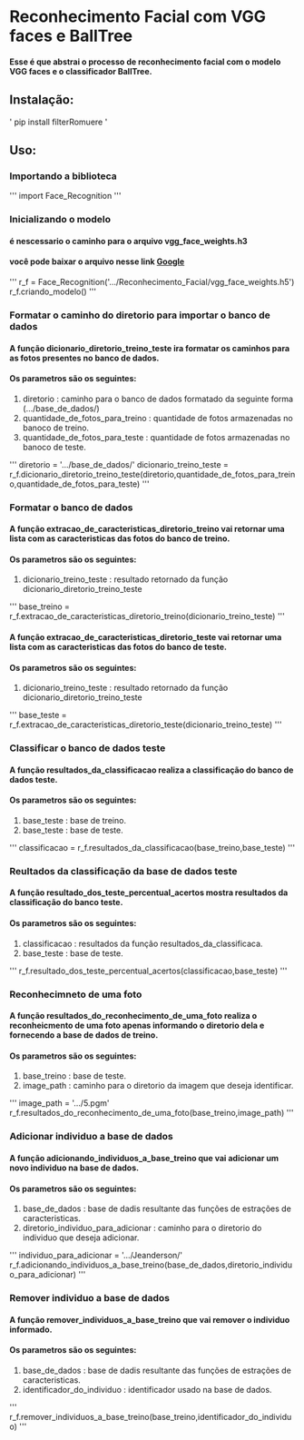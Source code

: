 Reconhecimento Facial com VGG faces e BallTree
=============

#### Esse é que abstrai o processo de reconhecimento facial com o modelo VGG faces e o classificador BallTree.

## Instalação:

'
pip install filterRomuere
'

## Uso:

### Importando a biblioteca

'''
import Face_Recognition
'''

### Inicializando o modelo
#### é nescessario o caminho para o arquivo vgg_face_weights.h3
#### você pode baixar o arquivo nesse link [Google](https://drive.google.com/file/d/1yMLtU3tcfp7hVwoMt6JIPnG0MvXVwTEs/view?usp=sharing)

'''
r_f = Face_Recognition('.../Reconhecimento_Facial/vgg_face_weights.h5')
r_f.criando_modelo()
'''

### Formatar o caminho do diretorio para importar o banco de dados
#### A função dicionario_diretorio_treino_teste ira formatar os caminhos para as fotos presentes no banco de dados.
#### Os parametros são os seguintes: 
1. diretorio : caminho para o banco de dados formatado da seguinte forma (.../base_de_dados/) 
2. quantidade_de_fotos_para_treino : quantidade de fotos armazenadas no banoco de treino.
3. quantidade_de_fotos_para_teste : quantidade de fotos armazenadas no banoco de teste.
    
'''
diretorio = '.../base_de_dados/'
dicionario_treino_teste = r_f.dicionario_diretorio_treino_teste(diretorio,quantidade_de_fotos_para_treino,quantidade_de_fotos_para_teste)
'''

### Formatar o banco de dados
#### A função extracao_de_caracteristicas_diretorio_treino vai retornar uma lista com as caracteristicas das fotos do banco de treino.
#### Os parametros são os seguintes: 
1. dicionario_treino_teste : resultado retornado da função dicionario_diretorio_treino_teste

'''
base_treino = r_f.extracao_de_caracteristicas_diretorio_treino(dicionario_treino_teste)
'''

#### A função extracao_de_caracteristicas_diretorio_teste vai retornar uma lista com as caracteristicas das fotos do banco de teste.
#### Os parametros são os seguintes: 
1. dicionario_treino_teste : resultado retornado da função dicionario_diretorio_treino_teste

'''
base_teste = r_f.extracao_de_caracteristicas_diretorio_teste(dicionario_treino_teste)
'''

### Classificar o banco de dados teste
#### A função resultados_da_classificacao realiza a classificação do banco de dados teste.
#### Os parametros são os seguintes: 
1. base_teste : base de treino.
2. base_teste : base de teste.

'''
classificacao = r_f.resultados_da_classificacao(base_treino,base_teste)
'''

### Reultados da classificação da base de dados teste
#### A função resultado_dos_teste_percentual_acertos mostra resultados da classificação do banco teste.
#### Os parametros são os seguintes: 
1. classificacao : resultados da função resultados_da_classificaca.
2. base_teste : base de teste.

'''
r_f.resultado_dos_teste_percentual_acertos(classificacao,base_teste)
'''

### Reconhecimneto de uma foto
#### A função resultados_do_reconhecimento_de_uma_foto realiza o reconheicmento de uma foto apenas informando o diretorio dela e fornecendo a base de dados de treino.
#### Os parametros são os seguintes: 
1. base_treino : base de teste.
2. image_path : caminho para o diretorio da imagem que deseja identificar.

'''
image_path = '.../5.pgm'
r_f.resultados_do_reconhecimento_de_uma_foto(base_treino,image_path)
'''

### Adicionar individuo a base de dados
#### A função adicionando_individuos_a_base_treino que vai adicionar um novo individuo na base de dados.
#### Os parametros são os seguintes: 
1. base_de_dados : base de dadis resultante das funções de estrações de caracteristicas.
2. diretorio_individuo_para_adicionar : caminho para o diretorio do individuo que deseja adicionar.

'''
individuo_para_adicionar = '.../Jeanderson/'
r_f.adicionando_individuos_a_base_treino(base_de_dados,diretorio_individuo_para_adicionar)
'''

### Remover individuo a base de dados
#### A função remover_individuos_a_base_treino que vai remover o individuo informado.
#### Os parametros são os seguintes: 
1. base_de_dados : base de dadis resultante das funções de estrações de caracteristicas.
2. identificador_do_individuo : identificador usado na base de dados.

'''
r_f.remover_individuos_a_base_treino(base_treino,identificador_do_individuo)
'''
